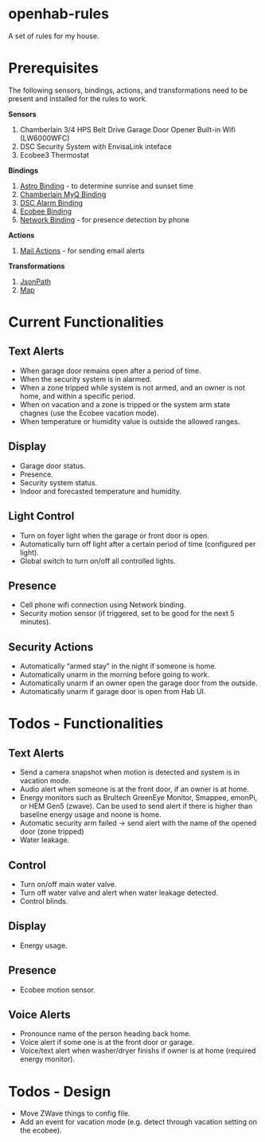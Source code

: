 # openhab-rules
A set of rules for my house.

# Prerequisites
The following sensors, bindings, actions, and transformations need to be present and installed for the rules to work.

**Sensors**
1. Chamberlain 3/4 HPS Belt Drive Garage Door Opener Built-in Wifi (LW6000WFC)
2. DSC Security System with EnvisaLink inteface
3. Ecobee3 Thermostat

**Bindings**
1. [Astro Binding](https://docs.openhab.org/addons/bindings/astro/readme.html) - to determine sunrise and sunset time
1. [Chamberlain MyQ Binding](https://docs.openhab.org/addons/bindings/myq1/readme.html)
2. [DSC Alarm Binding](https://docs.openhab.org/addons/bindings/dscalarm/readme.html)
3. [Ecobee Binding](https://docs.openhab.org/addons/bindings/ecobee1/readme.html)
4. [Network Binding](https://docs.openhab.org/addons/bindings/network/readme.html) - for presence detection by phone

**Actions**
1. [Mail Actions](https://docs.openhab.org/addons/actions/mail/readme.html) - for sending email alerts

**Transformations**
1. [JsonPath](https://docs.openhab.org/addons/transformations/jsonpath/readme.html)
2. [Map](https://docs.openhab.org/addons/transformations/map/readme.html)

# Current Functionalities
## Text Alerts
* When garage door remains open after a period of time.
* When the security system is in alarmed.
* When a zone tripped while system is not armed, and an owner is not home, and within a specific period. 
* When on vacation and a zone is tripped or the system arm state chagnes (use the Ecobee vacation mode).
* When temperature or humidity value is outside the allowed ranges.

## Display
* Garage door status.
* Presence.
* Security system status.
* Indoor and forecasted temperature and humidity.

## Light Control
* Turn on foyer light when the garage or front door is open.
* Automatically turn off light after a certain period of time (configured per light).
* Global switch to turn on/off all controlled lights.

## Presence
* Cell phone wifi connection using Network binding.
* Security motion sensor (if triggered, set to be good for the next 5 minutes).

## Security Actions
* Automatically “armed stay” in the night if someone is home.
* Automatically unarm in the morning before going to work.
* Automatically unarm if an owner open the garage door from the outside.
* Automatically unarm if garage door is open from Hab UI.

# Todos - Functionalities
## Text Alerts
* Send a camera snapshot when motion is detected and system is in vacation mode.
* Audio alert when someone is at the front door, if an owner is at home.
* Energy monitors such as Brultech GreenEye Monitor, Smappee, emonPi, or HEM Gen5 (zwave). Can be used to send alert if there is higher than baseline energy usage and noone is home.
* Automatic security arm failed -> send alert with the name of the opened door (zone tripped)
* Water leakage.

## Control
* Turn on/off main water valve.
* Turn off water valve and alert when water leakage detected.
* Control blinds.

## Display
* Energy usage.

## Presence
* Ecobee motion sensor.

## Voice Alerts
* Pronounce name of the person heading back home.
* Voice alert if some one is at the front door or garage.
* Voice/text alert when washer/dryer finishs if owner is at home (required energy monitor).

# Todos - Design
* Move ZWave things to config file.
* Add an event for vacation mode (e.g. detect through vacation setting on the ecobee).
